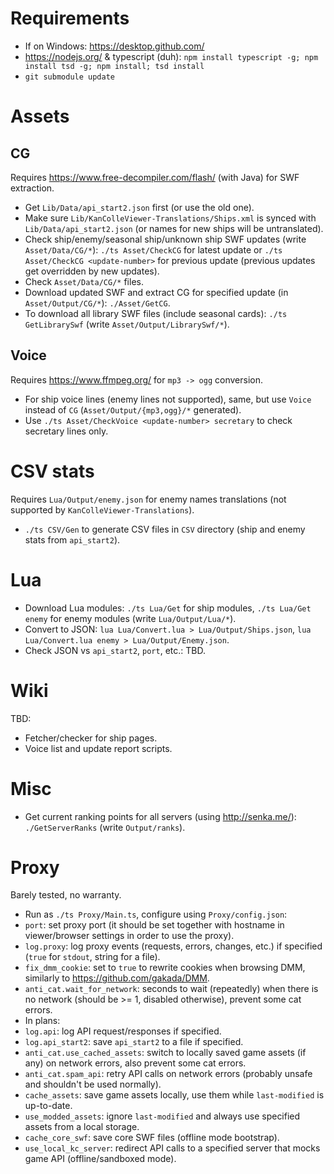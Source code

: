 # Requirements

* If on Windows: https://desktop.github.com/
* https://nodejs.org/ & typescript (duh): `npm install typescript -g; npm install tsd -g; npm install; tsd install`
* `git submodule update`

# Assets

## CG

Requires https://www.free-decompiler.com/flash/ (with Java) for SWF extraction.

* Get `Lib/Data/api_start2.json` first (or use the old one).
* Make sure `Lib/KanColleViewer-Translations/Ships.xml` is synced with `Lib/Data/api_start2.json` (or names for new ships will be untranslated).
* Check ship/enemy/seasonal ship/unknown ship SWF updates (write `Asset/Data/CG/*`): `./ts Asset/CheckCG` for latest update or `./ts Asset/CheckCG <update-number>` for previous update (previous updates get overridden by new updates).
* Check `Asset/Data/CG/*` files.
* Download updated SWF and extract CG for specified update (in `Asset/Output/CG/*`): `./Asset/GetCG`.
* To download all library SWF files (include seasonal cards): `./ts GetLibrarySwf` (write `Asset/Output/LibrarySwf/*`).

## Voice

Requires https://www.ffmpeg.org/ for `mp3 -> ogg` conversion.

* For ship voice lines (enemy lines not supported), same, but use `Voice` instead of `CG` (`Asset/Output/{mp3,ogg}/*` generated).
* Use `./ts Asset/CheckVoice <update-number> secretary` to check secretary lines only.

# CSV stats

Requires `Lua/Output/enemy.json` for enemy names translations (not supported by `KanColleViewer-Translations`).

* `./ts CSV/Gen` to generate CSV files in `CSV` directory (ship and enemy stats from `api_start2`).

# Lua

* Download Lua modules: `./ts Lua/Get` for ship modules, `./ts Lua/Get enemy` for enemy modules (write `Lua/Output/Lua/*`).
* Convert to JSON: `lua Lua/Convert.lua > Lua/Output/Ships.json`, `lua Lua/Convert.lua enemy > Lua/Output/Enemy.json`.
* Check JSON vs `api_start2`, `port`, etc.: TBD.

# Wiki

TBD:

* Fetcher/checker for ship pages.
* Voice list and update report scripts.

# Misc

* Get current ranking points for all servers (using http://senka.me/): `./GetServerRanks` (write `Output/ranks`).

# Proxy

Barely tested, no warranty.

* Run as `./ts Proxy/Main.ts`, configure using `Proxy/config.json`:
 * `port`: set proxy port (it should be set together with hostname in viewer/browser settings in order to use the proxy).
 * `log.proxy`: log proxy events (requests, errors, changes, etc.) if specified (`true` for `stdout`, string for a file).
 * `fix_dmm_cookie`: set to `true` to rewrite cookies when browsing DMM, similarly to https://github.com/gakada/DMM.
 * `anti_cat.wait_for_network`: seconds to wait (repeatedly) when there is no network (should be >= 1, disabled otherwise), prevent some cat errors.
* In plans:
 * `log.api`: log API request/responses if specified.
 * `log.api_start2`: save `api_start2` to a file if specified.
 * `anti_cat.use_cached_assets`: switch to locally saved game assets (if any) on network errors, also prevent some cat errors.
 * `anti_cat.spam_api`: retry API calls on network errors (probably unsafe and shouldn't be used normally).
 * `cache_assets`: save game assets locally, use them while `last-modified` is up-to-date.
 * `use_modded_assets`: ignore `last-modified` and always use specified assets from a local storage.
 * `cache_core_swf`: save core SWF files (offline mode bootstrap).
 * `use_local_kc_server`: redirect API calls to a specified server that mocks game API (offline/sandboxed mode).
